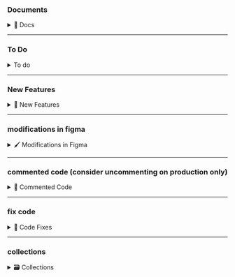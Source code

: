 ### Documents

<details>
<summary>📌 Docs</summary>

[Price Document](https://docs.google.com/document/d/1Fwrt3zfrWVLZaNet_pcU5jgZWq8KcqivnKhmnloRbvk/edit?tab=t.0)

</details>

---

### To Do

<details>
<summary>To do</summary>

1. In `trip.service` in `getTripStatistics`, make the function work properly after enough data.
   - update the trip after completion and update the paymentType and money/coin
   - get the total cash and coin and parse the coin to add see the total earnings.
   - only count for completed trips.

</details>

---

### New Features

<details>
<summary>🚀 New Features</summary>

1. Invoice generation of trips

</details>

---

### modifications in figma

<details>
<summary>🖌 Modifications in Figma</summary>

1.  `seats`, `evpNumber`, `evpExpiry`, `carNumber` missing when adding a car in dashboard
2.  in a booking request, when a user selects a car, adds details and confirms for booking. Do not show the user instantly the driver's data and his request has been accepted. Instead, show the user that his request has been sent to the driver and he will be notified when the driver accepts the request.
    booking flow:

```
   - User selects car and adds booking details
   - User confirms booking request
   - Show "Request sent to driver" message
   - User receives notification when driver accepts
```

3.  dashboard | in `driver` section -> statics -> add `total`. Check if it can be done for the driver section in app
4.  dashboard | in `D coin` section -> change this to 1 dCoin = 10 MYR.
5.  app | toll adding screen missing
6.  app | show route button. clicking on that button will take driver to google navigation
7.  app | in `driver` section -> statics -> change `this week` to `all time`
8.  no card/online payment

</details>

---

### commented code (consider uncommenting on production only)

<details>
<summary>🧪 Commented Code</summary>

1. In `car.service`, in `updateAssignCarToDriver`, prevent a driver from being assigned to more than one car at a time
2. In `trip.service` in `getTripStatistics`, uncomment `matchStage`

</details>

---

### fix code

<details>
<summary>🔧 Code Fixes</summary>

- Before completing a trip, calculate `tollFee` and add it to the final amount

</details>

---

### collections

<details>
<summary>🗃 Collections</summary>

1. auths
2. users
3. drivers
4. admins
5. cars
6. trips
7. savedLocations
8. reviews
9. notifications
10. messages
11. conversations
12. dCoins
13. payments
14. onlineSessions

</details>
